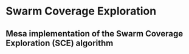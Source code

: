 # Swarm Coverage Exploration

## Mesa implementation of the Swarm Coverage Exploration (SCE) algorithm
